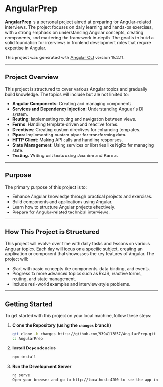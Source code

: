 # AngularPrep

**AngularPrep** is a personal project aimed at preparing for Angular-related interviews. The project focuses on daily learning and hands-on exercises, with a strong emphasis on understanding Angular concepts, creating components, and mastering the framework in-depth. The goal is to build a solid foundation for interviews in frontend development roles that require expertise in Angular.

This project was generated with [Angular CLI](https://github.com/angular/angular-cli) version 15.2.11.

---

## Project Overview

This project is structured to cover various Angular topics and gradually build knowledge. The topics will include but are not limited to:

- **Angular Components**: Creating and managing components.
- **Services and Dependency Injection**: Understanding Angular's DI system.
- **Routing**: Implementing routing and navigation between views.
- **Forms**: Handling template-driven and reactive forms.
- **Directives**: Creating custom directives for enhancing templates.
- **Pipes**: Implementing custom pipes for transforming data.
- **HTTP Client**: Making API calls and handling responses.
- **State Management**: Using services or libraries like NgRx for managing state.
- **Testing**: Writing unit tests using Jasmine and Karma.

---

## Purpose

The primary purpose of this project is to:

- Enhance Angular knowledge through practical projects and exercises.
- Build components and applications using Angular.
- Learn how to structure Angular projects effectively.
- Prepare for Angular-related technical interviews.

---

## How This Project is Structured

This project will evolve over time with daily tasks and lessons on various Angular topics. Each day will focus on a specific subject, creating an application or component that showcases the key features of Angular. The project will:

- Start with basic concepts like components, data binding, and events.
- Progress to more advanced topics such as RxJS, reactive forms, routing, and state management.
- Include real-world examples and interview-style problems.

---

## Getting Started

To get started with this project on your local machine, follow these steps:

1. **Clone the Repository (using the `changes` branch)**

   ```bash
   git clone -b changes https://github.com/9394113857/AngularPrep.git
   cd AngularPrep

2. **Install Dependencies**
   ```bash
   npm install

3. **Run the Development Server**
   ```bash
   ng serve
   Open your browser and go to http://localhost:4200 to see the app in action. 
